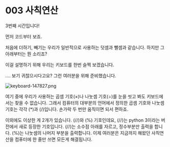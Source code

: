 # 003 사칙연산

3번째 시간입니다!

먼저 코드부터 보죠.

처음에 더하기, 빼기는 우리가 일반적으로 사용하는 덧셈과 뺄셈과 같습니다. 하지만 그 아래부터는 뭔 소리죠?

이걸 설명하기 위해 우리는 키보드를 한번 슬쩍 보겠습니다.

.... 보기 귀찮으시다고요? 그런 여러분을 위해 준비했습니다.

![keyboard-147827.png](https://raw.githubusercontent.com/innohack2021/python-hitchhiker/main/public/content/description/picture/keyboard-147827.png)

여기 중에 우리가 사용하는 곱셈 기호($\times$)나 나눗셈 기호($\div$)를 눈을 씻고 봐도 키보드에서는 찾을 수 없습니다. 그래서 컴퓨터의 대부분의 언어에서 정의한 곱셈 기호와 나눗셈 기호는 각각 (*)과 (/)입니다. 손가락 두 번만 움직이면 되서 편하죠.

이외에도 이상한 게 2개가 있습니다. (//)와 (%) 기호인데요, (//)는 python 3이라는 버전에서 새로 등장한 기호입니다. (//)는 소수점 아래를 자르고, 정수부분만 출력을 합니다. (%)는 나눗셈의 나머지 부분을 출력합니다. 이제 여러분은 지금까지 해왔던 사칙연산을 컴퓨터에 한 줄만 쓰면 모든게 해결됩니다.
